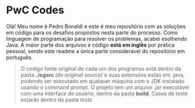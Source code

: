 # PwC Codes
 Olá! Meu nome é Pedro Bonaldi e este é meu repositório com as soluções em código para os desafios propostos nesta parte do processo. Como linguagem de programação para resolver os problemas, acabei esolhendo Java. A maior parte dos arquivos e código **está em inglês** por prática pessoal, sendo este readme a única parte considerável do repositório em português.
 > O código fonte original de cada um dos programas está dentro da pasta **./ogsrc** *(de original source)* e suas extensões estão em .java, podendo ser executado em qualquer máquina com o JDK instalado usando o command prompt.
 O projeto tem um arquivo .jar executável com uma interface de usuário, dentro da pasta **build**.
> Casos de teste estarão dentro da pasta *tests*
